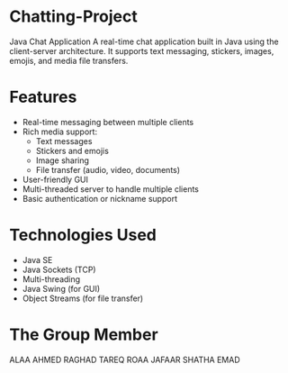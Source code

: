 # Chatting-Project
Java Chat Application  A real-time chat application built in Java using the client-server architecture. It supports text messaging, stickers, images, emojis, and media file transfers.

# Features

- Real-time messaging between multiple clients
- Rich media support:
  - Text messages
  - Stickers and emojis
  - Image sharing
  - File transfer (audio, video, documents)
- User-friendly GUI
- Multi-threaded server to handle multiple clients
- Basic authentication or nickname support

# Technologies Used

- Java SE
- Java Sockets (TCP)
- Multi-threading
- Java Swing (for GUI)
- Object Streams (for file transfer)

# The Group Member
ALAA AHMED
RAGHAD TAREQ
ROAA JAFAAR
SHATHA EMAD
